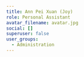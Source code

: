 ```yaml
---
title: Ann Pei Xuan (Joy)
role: Personal Assistant
avatar_filename: avatar.jpg
social: []
superuser: false
user_groups:
  - Administration
---
```

